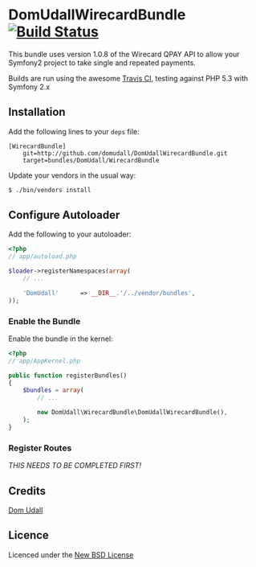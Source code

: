 # DomUdallWirecardBundle [![Build Status](https://secure.travis-ci.org/domudall/DomUdallWirecardBundle.png)](http://travis-ci.org/domudall/DomUdallWirecardBundle)

This bundle uses version 1.0.8 of the Wirecard QPAY API to allow your Symfony2 project to take single and repeated payments.

Builds are run using the awesome [Travis CI](http://travis-ci.org/), testing against PHP 5.3 with Symfony 2.x

## Installation

Add the following lines to your ``deps`` file:

```
[WirecardBundle]
    git=http://github.com/domudall/DomUdallWirecardBundle.git
    target=bundles/DomUdall/WirecardBundle
```

Update your vendors in the usual way:

``` bash
$ ./bin/vendors install
```

## Configure Autoloader

Add the following to your autoloader:

``` php
<?php
// app/autoload.php

$loader->registerNamespaces(array(
    // ...

    'DomUdall'      => __DIR__.'/../vendor/bundles',
));
```

### Enable the Bundle

Enable the bundle in the kernel:

``` php
<?php
// app/AppKernel.php

public function registerBundles()
{
    $bundles = array(
        // ...

        new DomUdall\WirecardBundle\DomUdallWirecardBundle(),
    );
}
```

### Register Routes

*THIS NEEDS TO BE COMPLETED FIRST!*

## Credits

[Dom Udall](https://github.com/domudall/)

## Licence
Licenced under the [New BSD License](http://opensource.org/licenses/bsd-license.php)